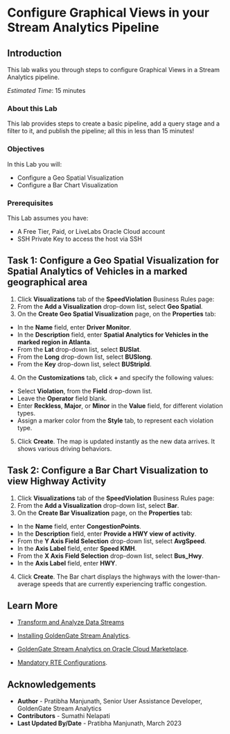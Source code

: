 
# Configure Graphical Views in your Stream Analytics Pipeline

## Introduction

This lab walks you through steps to configure Graphical Views in a Stream Analytics pipeline.


*Estimated Time*: 15 minutes

### About this Lab

This lab provides steps to create a basic pipeline, add a query stage and a filter to it, and publish the pipeline; all this in less than 15 minutes!

### Objectives
In this Lab you will:
- Configure a Geo Spatial Visualization
- Configure a Bar Chart Visualization

### Prerequisites
This Lab assumes you have:
- A Free Tier, Paid, or LiveLabs Oracle Cloud account
- SSH Private Key to access the host via SSH

## **Task 1:** Configure a Geo Spatial Visualization for Spatial Analytics of Vehicles in a marked geographical area
1. Click **Visualizations** tab of the **SpeedViolation** Business Rules page:
2. From the **Add a Visualization** drop-down list, select **Geo Spatial**.
3. On the **Create Geo Spatial Visualization** page, on the **Properties** tab:
 - In the **Name** field, enter **Driver Monitor**.
 - In the **Description** field, enter **Spatial Analytics for Vehicles in the marked region in Atlanta**.
 - From the **Lat** drop-down list, select **BUSlat**.
 - From the **Long** drop-down list, select **BUSlong**.
 - From the **Key** drop-down list, select **BUStripId**.
4. On the **Customizations** tab, click **+** and specify the following values:
 - Select **Violation**, from the **Field** drop-down list.
 - Leave the **Operator** field blank.
 - Enter **Reckless**, **Major**, or **Minor** in the **Value** field, for different violation types.
 - Assign a marker color from the **Style** tab, to represent each violation type.
5. Click **Create**.
The map is updated instantly as the new data arrives. It shows various driving behaviors.


## **Task 2:** Configure a Bar Chart Visualization to view Highway Activity 
1. Click **Visualizations** tab of the **SpeedViolation** Business Rules page:
2. From the **Add a Visualization** drop-down list, select **Bar**.
3. On the **Create Bar Visualization** page, on the **Properties** tab:
 - In the **Name** field, enter **CongestionPoints**.
 - In the **Description** field, enter **Provide a HWY view of activity**.
 - From the **Y Axis Field Selection** drop-down list, select **AvgSpeed**.
 - In the **Axis Label** field, enter **Speed KMH**.
 - From the **X Axis Field Selection** drop-down list, select **Bus_Hwy**.
 - In the **Axis Label** field, enter **HWY**.
 4. Click **Create**.
 The Bar chart displays the highways with the lower-than-average speeds that are currently experiencing traffic congestion.

## Learn More

* [Transform and Analyze Data Streams](https://docs.oracle.com/en/middleware/fusion-middleware/osa/19.1/using/creating-pipeline-transform-and-analyze-data-streams.html#GUID-9DB9B57A-1095-4557-ACB9-816A696EB121)

* [Installing GoldenGate Stream Analytics](https://docs.oracle.com/en/middleware/fusion-middleware/osa/19.1/install/how-install-goldengate-stream-analytics.html#GUID-13BC895D-6AD1-4398-98E2-B5BE5B14D26B).

* [GoldenGate Stream Analytics on Oracle Cloud Marketplace](https://docs.oracle.com/en/middleware/fusion-middleware/osa/19.1/osamp/getting-started-goldengate-stream-analytics-oci.html#GUID-B488861E-1C43-4177-A1F8-40F8E44754AD).

* [Mandatory RTE Configurations](https://docs.oracle.com/en/middleware/fusion-middleware/osa/19.1/using/configuring-runtime-environment.html#GUID-EB33DDFD-7444-434D-8944-059564A453FD).

## Acknowledgements
* **Author** - Pratibha Manjunath, Senior User Assistance Developer, GoldenGate Stream Analytics
* **Contributors** - Sumathi Nelapati
* **Last Updated By/Date** - Pratibha Manjunath, March 2023